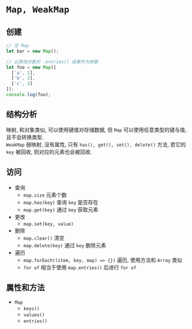 # `Map, WeakMap`
## 创建
```js
// 空 Map
let bar = new Map();

// 以其他对象的 .entries() 结果作为参数
let foo = new Map([
  ['a', 1],
  ['b', 2],
  ['c', 3]
]);
console.log(foo);
```
## 结构分析
映射, 和对象类似, 可以使用键值对存储数据, 但 `Map` 可以使用任意类型的键与值, 且不会转换类型.  
`WeakMap` 弱映射, 没有属性, 只有 `has(), get(), set(), delete()` 方法, 若它的 `key` 被回收, 则对应的元素也会被回收.



## 访问
- 查询  
  - `map.size` 元素个数
  - `map.has(key)` 查询 `key` 是否存在
  - `map.get(key)` 通过 `key` 获取元素
- 更改  
  - `map.set(key, value)`
- 删除  
    - `map.clear()` 清空
    - `map.delete(key)` 通过 `key` 删除元素
- 遍历  
  - `map.forEach((item, key, map) => {})` 遍历, 使用方法和 `Array` 类似
  - `for of` 相当于使用 `map.entries()` 后进行 `for of`
## 属性和方法
- `Map`
    - `keys()`
    - `values()` 
    - `entries()`
